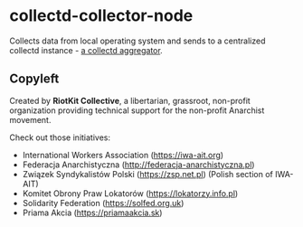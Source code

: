 # collectd-collector-node

Collects data from local operating system and sends to a centralized collectd instance - [a collectd aggregator](https://github.com/riotkit-org/collectd-aggregator).

Copyleft
--------

Created by **RiotKit Collective**, a libertarian, grassroot, non-profit organization providing technical support for the non-profit Anarchist movement.

Check out those initiatives:
- International Workers Association (https://iwa-ait.org)
- Federacja Anarchistyczna (http://federacja-anarchistyczna.pl)
- Związek Syndykalistów Polski (https://zsp.net.pl) (Polish section of IWA-AIT)
- Komitet Obrony Praw Lokatorów (https://lokatorzy.info.pl)
- Solidarity Federation (https://solfed.org.uk)
- Priama Akcia (https://priamaakcia.sk)
